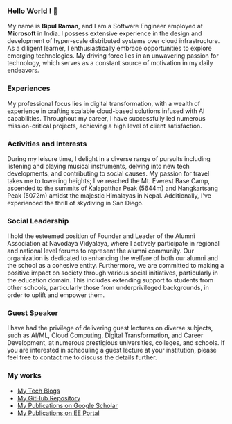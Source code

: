 ### Hello World ! 👋

My name is **Bipul Raman**, and I am a Software Engineer employed at **Microsoft** in India. I possess extensive experience in the design and development of hyper-scale distributed systems over cloud infrastructure. As a diligent learner, I enthusiastically embrace opportunities to explore emerging technologies. My driving force lies in an unwavering passion for technology, which serves as a constant source of motivation in my daily endeavors.

### Experiences
My professional focus lies in digital transformation, with a wealth of experience in crafting scalable cloud-based solutions infused with AI capabilities. Throughout my career, I have successfully led numerous mission-critical projects, achieving a high level of client satisfaction.

### Activities and Interests
During my leisure time, I delight in a diverse range of pursuits including listening and playing musical instruments, delving into new tech developments, and contributing to social causes. My passion for travel takes me to towering heights; I've reached the Mt. Everest Base Camp, ascended to the summits of Kalapatthar Peak (5644m) and Nangkartsang Peak (5072m) amidst the majestic Himalayas in Nepal. Additionally, I've experienced the thrill of skydiving in San Diego.

### Social Leadership
I hold the esteemed position of Founder and Leader of the Alumni Association at Navodaya Vidyalaya, where I actively participate in regional and national level forums to represent the alumni community. Our organization is dedicated to enhancing the welfare of both our alumni and the school as a cohesive entity. Furthermore, we are committed to making a positive impact on society through various social initiatives, particularly in the education domain. This includes extending support to students from other schools, particularly those from underprivileged backgrounds, in order to uplift and empower them.

### Guest Speaker
I have had the privilege of delivering guest lectures on diverse subjects, such as AI/ML, Cloud Computing, Digital Transformation, and Career Development, at numerous prestigious universities, colleges, and schools. If you are interested in scheduling a guest lecture at your institution, please feel free to contact me to discuss the details further.
### My works
- [ My Tech Blogs](https://blogs.bipul.in)
- [ My GitHub Repository](https://github.com/BipulRaman?tab=repositories)
- [My Publications on Google Scholar](https://scholar.google.co.in/citations?user=zp8zxhwAAAAJ)
- [My Publications on EE Portal](https://electrical-engineering-portal.com/author/bipulraman)
